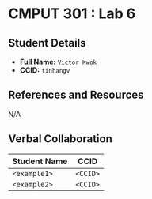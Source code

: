 # CMPUT 301 : Lab 6

## Student Details

- **Full Name:** `Victor Kwok`
- **CCID:** `tinhangv`

## References and Resources

N/A

## Verbal Collaboration

| Student Name | CCID     |
| ------------ | -------- |
| `<example1>` | `<CCID>` |
| `<example2>` | `<CCID>` |
